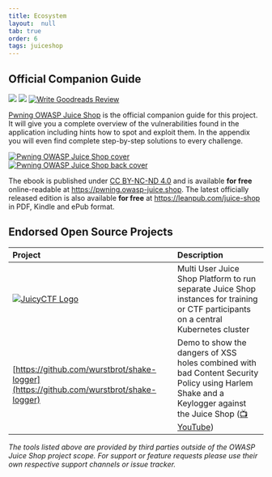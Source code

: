 ```yaml
---
title: Ecosystem
layout:  null
tab: true
order: 6
tags: juiceshop
---
```


## Official Companion Guide

[![](https://img.shields.io/leanpub/book/pages/juice-shop.svg)](https://leanpub.com/juice-shop)
[![](https://img.shields.io/leanpub/book/sold/juice-shop.svg)](https://leanpub.com/juice-shop)
[![Write Goodreads Review](https://img.shields.io/badge/goodreads-write%20review-47129532.svg)](https://www.goodreads.com/review/edit/47129532)

[Pwning OWASP Juice Shop](https://leanpub.com/juice-shop) is the
official companion guide for this project. It will give you a complete
overview of the vulnerabilities found in the application including hints
how to spot and exploit them. In the appendix you will even find
complete step-by-step solutions to every challenge.

[![Pwning OWASP Juice Shop cover](https://raw.githubusercontent.com/bkimminich/pwning-juice-shop/master/cover_small.jpg)](https://leanpub.com/juice-shop)
[![Pwning OWASP Juice Shop back cover](https://raw.githubusercontent.com/bkimminich/pwning-juice-shop/master/back_small.jpg)](https://leanpub.com/juice-shop)

The ebook is published under
[CC BY-NC-ND 4.0](https://creativecommons.org/licenses/by-nc-nd/4.0/)
and is available **for free** online-readable at
<https://pwning.owasp-juice.shop>. The latest officially released
edition is also available **for free** at
<https://leanpub.com/juice-shop> in PDF, Kindle and ePub format.

## Endorsed Open Source Projects

| Project                                                                                                                                        | Description                                                                                                                                                                            |
|:-----------------------------------------------------------------------------------------------------------------------------------------------|:---------------------------------------------------------------------------------------------------------------------------------------------------------------------------------------|
| [![JuicyCTF Logo](https://raw.githubusercontent.com/iteratec/juicy-ctf/master/cover.svg?sanitize=true)](https://github.com/iteratec/juicy-ctf) | Multi User Juice Shop Platform to run separate Juice Shop instances for training or CTF participants on a central Kubernetes cluster                                                   |
| [https://github.com/wurstbrot/shake-logger](https://github.com/wurstbrot/shake-logger)                                                         | Demo to show the dangers of XSS holes combined with bad Content Security Policy using Harlem Shake and a Keylogger against the Juice Shop ([📺YouTube](https://youtu.be/Msi52Kicb-w)) |

_The tools listed above are provided by third parties outside of the
OWASP Juice Shop project scope. For support or feature requests please
use their own respective support channels or issue tracker._
